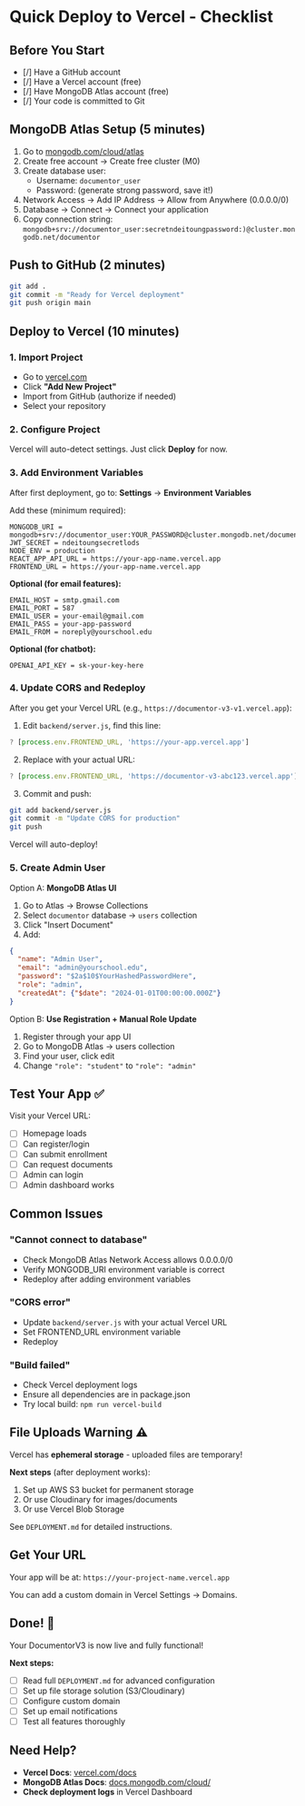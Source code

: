 # Quick Deploy to Vercel - Checklist

## Before You Start

- [/] Have a GitHub account
- [/] Have a Vercel account (free)
- [/] Have MongoDB Atlas account (free)
- [/] Your code is committed to Git

## MongoDB Atlas Setup (5 minutes)

1. Go to [mongodb.com/cloud/atlas](https://www.mongodb.com/cloud/atlas)
2. Create free account → Create free cluster (M0)
3. Create database user: 
   - Username: `documentor_user`
   - Password: (generate strong password, save it!)
4. Network Access → Add IP Address → Allow from Anywhere (0.0.0.0/0)
5. Database → Connect → Connect your application
6. Copy connection string: `mongodb+srv://documentor_user:secretndeitoungpassword:)@cluster.mongodb.net/documentor`


## Push to GitHub (2 minutes)

```bash
git add .
git commit -m "Ready for Vercel deployment"
git push origin main
```

## Deploy to Vercel (10 minutes)

### 1. Import Project
- Go to [vercel.com](https://vercel.com)
- Click **"Add New Project"**
- Import from GitHub (authorize if needed)
- Select your repository

### 2. Configure Project
Vercel will auto-detect settings. Just click **Deploy** for now.

### 3. Add Environment Variables
After first deployment, go to:
**Settings** → **Environment Variables**

Add these (minimum required):

```
MONGODB_URI = mongodb+srv://documentor_user:YOUR_PASSWORD@cluster.mongodb.net/documentor
JWT_SECRET = ndeitoungsecretlods
NODE_ENV = production
REACT_APP_API_URL = https://your-app-name.vercel.app
FRONTEND_URL = https://your-app-name.vercel.app
```

**Optional (for email features):**
```
EMAIL_HOST = smtp.gmail.com
EMAIL_PORT = 587
EMAIL_USER = your-email@gmail.com
EMAIL_PASS = your-app-password
EMAIL_FROM = noreply@yourschool.edu
```

**Optional (for chatbot):**
```
OPENAI_API_KEY = sk-your-key-here
```

### 4. Update CORS and Redeploy

After you get your Vercel URL (e.g., `https://documentor-v3-v1.vercel.app`):

1. Edit `backend/server.js`, find this line:
```javascript
? [process.env.FRONTEND_URL, 'https://your-app.vercel.app']
```

2. Replace with your actual URL:
```javascript
? [process.env.FRONTEND_URL, 'https://documentor-v3-abc123.vercel.app']
```

3. Commit and push:
```bash
git add backend/server.js
git commit -m "Update CORS for production"
git push
```

Vercel will auto-deploy!

### 5. Create Admin User

Option A: **MongoDB Atlas UI**
1. Go to Atlas → Browse Collections
2. Select `documentor` database → `users` collection
3. Click "Insert Document"
4. Add:
```json
{
  "name": "Admin User",
  "email": "admin@yourschool.edu",
  "password": "$2a$10$YourHashedPasswordHere",
  "role": "admin",
  "createdAt": {"$date": "2024-01-01T00:00:00.000Z"}
}
```

Option B: **Use Registration + Manual Role Update**
1. Register through your app UI
2. Go to MongoDB Atlas → users collection
3. Find your user, click edit
4. Change `"role": "student"` to `"role": "admin"`

## Test Your App ✅

Visit your Vercel URL:
- [ ] Homepage loads
- [ ] Can register/login
- [ ] Can submit enrollment
- [ ] Can request documents
- [ ] Admin can login
- [ ] Admin dashboard works

## Common Issues

### "Cannot connect to database"
- Check MongoDB Atlas Network Access allows 0.0.0.0/0
- Verify MONGODB_URI environment variable is correct
- Redeploy after adding environment variables

### "CORS error"
- Update `backend/server.js` with your actual Vercel URL
- Set FRONTEND_URL environment variable
- Redeploy

### "Build failed"
- Check Vercel deployment logs
- Ensure all dependencies are in package.json
- Try local build: `npm run vercel-build`

## File Uploads Warning ⚠️

Vercel has **ephemeral storage** - uploaded files are temporary!

**Next steps** (after deployment works):
1. Set up AWS S3 bucket for permanent storage
2. Or use Cloudinary for images/documents
3. Or use Vercel Blob Storage

See `DEPLOYMENT.md` for detailed instructions.

## Get Your URL

Your app will be at: `https://your-project-name.vercel.app`

You can add a custom domain in Vercel Settings → Domains.

## Done! 🎉

Your DocumentorV3 is now live and fully functional!

**Next steps:**
- [ ] Read full `DEPLOYMENT.md` for advanced configuration
- [ ] Set up file storage solution (S3/Cloudinary)
- [ ] Configure custom domain
- [ ] Set up email notifications
- [ ] Test all features thoroughly

## Need Help?

- **Vercel Docs**: [vercel.com/docs](https://vercel.com/docs)
- **MongoDB Atlas Docs**: [docs.mongodb.com/cloud/](https://docs.mongodb.com/cloud/)
- **Check deployment logs** in Vercel Dashboard
